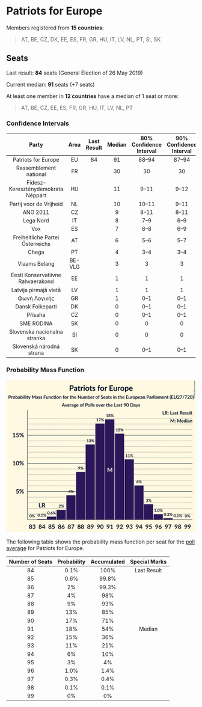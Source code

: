 # Patriots for Europe

Members registered from **15 countries**:

> AT, BE, CZ, DK, EE, ES, FR, GR, HU, IT, LV, NL, PT, SI, SK

## Seats

Last result: **84** seats (General Election of 26 May 2019)

Current median: **91** seats (+7 seats)

At least one member in **12 countries** have a median of 1 seat or more:

> AT, BE, CZ, EE, ES, FR, GR, HU, IT, LV, NL, PT

### Confidence Intervals

| Party | Area | Last Result | Median | 80% Confidence Interval | 90% Confidence Interval | 95% Confidence Interval | 99% Confidence Interval |
|:-----:|:----:|:-----------:|:------:|:-----------------------:|:-----------------------:|:-----------------------:|:-----------------------:|
| Patriots for Europe | EU | 84 | 91 | 88–94 | 87–94 | 87–95 | 85–96 |
| Rassemblement national | FR | | 30 | 30 | 30 | 30 | 30 |
| Fidesz–Kereszténydemokrata Néppárt | HU | | 11 | 9–11 | 9–12 | 9–12 | 9–12 |
| Partij voor de Vrijheid | NL | | 10 | 10–11 | 9–11 | 9–11 | 9–11 |
| ANO 2011 | CZ | | 9 | 8–11 | 8–11 | 8–11 | 7–12 |
| Lega Nord | IT | | 8 | 7–9 | 6–9 | 6–9 | 6–10 |
| Vox | ES | | 7 | 6–8 | 6–9 | 6–9 | 5–9 |
| Freiheitliche Partei Österreichs | AT | | 6 | 5–6 | 5–7 | 5–7 | 5–7 |
| Chega | PT | | 4 | 3–4 | 3–4 | 3–5 | 2–5 |
| Vlaams Belang | BE-VLG | | 3 | 3 | 3 | 3 | 3 |
| Eesti Konservatiivne Rahvaerakond | EE | | 1 | 1 | 1 | 1 | 1 |
| Latvija pirmajā vietā | LV | | 1 | 1 | 1 | 1 | 1 |
| Φωνή Λογικής | GR | | 1 | 0–1 | 0–1 | 0–1 | 0–1 |
| Dansk Folkeparti | DK | | 0 | 0–1 | 0–1 | 0–1 | 0–1 |
| Přísaha | CZ | | 0 | 0–1 | 0–1 | 0–1 | 0–1 |
| SME RODINA | SK | | 0 | 0 | 0 | 0 | 0 |
| Slovenska nacionalna stranka | SI | | 0 | 0 | 0 | 0 | 0 |
| Slovenská národná strana | SK | | 0 | 0–1 | 0–1 | 0–1 | 0–1 |

### Probability Mass Function

![Graph with seats probability mass function not yet produced](average-2024-07-31-seats-pmf-patriotsforeurope.png "Seats Probability Mass Function")

The following table shows the probability mass function per seat for the [poll average](average-2024-07-31.html) for Patriots for Europe.

| Number of Seats | Probability | Accumulated | Special Marks |
|:---------------:|:-----------:|:-----------:|:-------------:|
| 84 | 0.1% | 100% | Last Result |
| 85 | 0.6% | 99.8% |  |
| 86 | 2% | 99.3% |  |
| 87 | 4% | 98% |  |
| 88 | 9% | 93% |  |
| 89 | 13% | 85% |  |
| 90 | 17% | 71% |  |
| 91 | 18% | 54% | Median |
| 92 | 15% | 36% |  |
| 93 | 11% | 21% |  |
| 94 | 6% | 10% |  |
| 95 | 3% | 4% |  |
| 96 | 1.0% | 1.4% |  |
| 97 | 0.3% | 0.4% |  |
| 98 | 0.1% | 0.1% |  |
| 99 | 0% | 0% |  |


